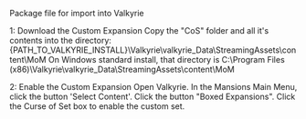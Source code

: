 Package file for import into Valkyrie

1: Download the Custom Expansion
Copy the "CoS" folder and all it's contents into the directory:{PATH_TO_VALKYRIE_INSTALL}\Valkyrie\valkyrie_Data\StreamingAssets\content\MoM
On Windows standard install, that directory is C:\Program Files (x86)\Valkyrie\valkyrie_Data\StreamingAssets\content\MoM

2: Enable the Custom Expansion
Open Valkyrie.
In the Mansions Main Menu, click the button 'Select Content'.
Click the button "Boxed Expansions".
Click the Curse of Set box to enable the custom set.
